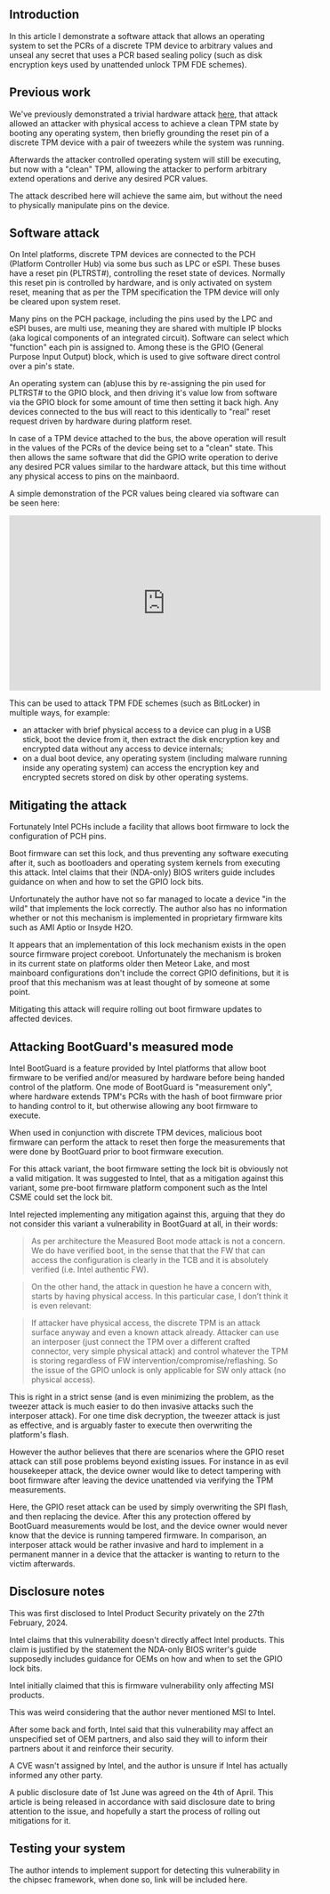 <!--GEN_META
GEN_TITLE=TPM GPIO fail: How bad OEM firmware ruins TPM security
GEN_DESCRIPTION=In this article I demonstrate a software only attack that allows an operating system to set the PCRs of a discrete TPM device to arbitrary values and unseal any secret that uses a PCR based sealing policy (such as disk encryption keys used by unattended unlock TPM FDE schemes).
GEN_KEYWORDS=tpm,reset,gpio,fde
GEN_AUTHOR=Mate Kukri
GEN_TIMESTAMP=2024-06-01 18:36
GEN_COPYRIGHT=Copyright (C) Mate Kukri, 2024
-->

## Introduction

In this article I demonstrate a software attack that allows an operating system
to set the PCRs of a discrete TPM device to arbitrary values and unseal any
secret that uses a PCR based sealing policy (such as disk encryption keys used by
unattended unlock TPM FDE schemes).

## Previous work

We've previously demonstrated a trivial hardware attack <a href="https://hacky.solutions/blog/2024/02/tpm-attack">here</a>, that attack allowed an attacker with physical access to achieve
a clean TPM state by booting any operating system, then briefly grounding the reset pin
of a discrete TPM device with a pair of tweezers while the system was running.

Afterwards the attacker controlled operating system will still be executing, but now with
a "clean" TPM, allowing the attacker to perform arbitrary extend operations and derive
any desired PCR values.

The attack described here will achieve the same aim, but without the need to physically
manipulate pins on the device.

## Software attack

On Intel platforms, discrete TPM devices are connected to the PCH (Platform Controller Hub)
via some bus such as LPC or eSPI. These buses have a reset pin (PLTRST#), controlling the reset
state of devices. Normally this reset pin is controlled by hardware, and is only activated
on system reset, meaning that as per the TPM specification the TPM device will only be cleared
upon system reset.

Many pins on the PCH package, including the pins used by the LPC and eSPI buses, are multi use,
meaning they are shared with multiple IP blocks (aka logical components of an integrated circuit).
Software can select which "function" each pin is assigned to.
Among these is the GPIO (General Purpose Input Output) block, which is used to give software direct
control over a pin's state.

An operating system can (ab)use this by re-assigning the pin used for PLTRST# to the GPIO block,
and then driving it's value low from software via the GPIO block for some amount of time then
setting it back high. Any devices connected to the bus will react to this identically to "real"
reset request driven by hardware during platform reset.

In case of a TPM device attached to the bus, the above operation will result in the values of
the PCRs of the device being set to a "clean" state.
This then allows the same software that did the GPIO write operation to derive any desired
PCR values similar to the hardware attack, but this time without any physical access to pins on the
mainbaord.

A simple demonstration of the PCR values being cleared via software can be seen here:

<iframe width="560" height="315" src="https://www.youtube.com/embed/ayDFTBeiqZA?si=Sq06T_6oxUky1wab" title="YouTube video player" frameborder="0" allow="accelerometer; autoplay; clipboard-write; encrypted-media; gyroscope; picture-in-picture; web-share" referrerpolicy="strict-origin-when-cross-origin" allowfullscreen></iframe>

This can be used to attack TPM FDE schemes (such as BitLocker) in multiple ways, for example:

- an attacker with brief physical access to a device can plug in a USB stick, boot the device from
  it, then extract the disk encryption key and encrypted data without any access to device internals;
- on a dual boot device, any operating system (including malware running inside any operating system)
  can access the encryption key and encrypted secrets stored on disk by other operating systems.

## Mitigating the attack

Fortunately Intel PCHs include a facility that allows boot firmware to lock the configuration of
PCH pins.

Boot firmware can set this lock, and thus preventing any software executing after it, such as
bootloaders and operating system kernels from executing this attack.
Intel claims that their (NDA-only) BIOS writers guide includes guidance on when and how to set
the GPIO lock bits.

Unfortunately the author have not so far managed to locate a device "in the wild" that implements
the lock correctly. The author also has no information whether or not this mechanism is implemented
in proprietary firmware kits such as AMI Aptio or Insyde H2O.

It appears that an implementation of this lock mechanism exists in the open source firmware project coreboot.
Unfortunately the mechanism is broken in its current state on platforms older then Meteor Lake, and most mainboard configurations don't include the correct GPIO definitions, but it is proof that this mechanism was at
least thought of by someone at some point.

Mitigating this attack will require rolling out boot firmware updates to affected devices.

## Attacking BootGuard's measured mode

Intel BootGuard is a feature provided by Intel platforms that allow boot firmware to be verified
and/or measured by hardware before being handed control of the platform.
One mode of BootGuard is "measurement only", where hardware extends TPM's PCRs with the hash of
boot firmware prior to handing control to it, but otherwise allowing any boot firmware to execute.

When used in conjunction with discrete TPM devices, malicious boot firmware can perform
the attack to reset then forge the measurements that were done by BootGuard prior to boot
firmware execution.

For this attack variant, the boot firmware setting the lock bit is obviously not a valid mitigation.
It was suggested to Intel, that as a mitigation against this variant, some pre-boot firmware platform
component such as the Intel CSME could set the lock bit.

Intel rejected implementing any mitigation against this, arguing that they do not consider this variant a vulnerability in
BootGuard at all, in their words:

> As per architecture the Measured Boot mode attack is not a concern. We do have verified boot, in the sense that that the FW that can access the configuration is clearly in the TCB and it is absolutely verified (i.e. Intel authentic FW).

> On the other hand, the attack in question he have a concern with, starts by having physical access. In this particular case, I don’t think it is even relevant:

> If attacker have physical access, the discrete TPM is an attack surface anyway and even a known attack already. Attacker can use an interposer (just connect the TPM over a different crafted connector, very simple physical attack) and control whatever the TPM is storing regardless of FW intervention/compromise/reflashing. So the issue of the GPIO unlock is only applicable for SW only attack (no physical access).

This is right in a strict sense (and is even minimizing the problem, as the tweezer attack is
much easier to do then invasive attacks such the interposer attack).
For one time disk decryption, the tweezer attack is just as effective, and is arguably faster
to execute then overwriting the platform's flash.

However the author believes that there are scenarios where the GPIO reset attack can still pose problems beyond
existing issues. For instance in as evil housekeeper attack, the device owner would like to detect tampering with boot firmware after leaving the device unattended via verifying the TPM measurements.

Here, the GPIO reset attack can be used by simply overwriting the SPI flash, and then replacing the device.
After this any protection offered by BootGuard measurements would be lost, and the device owner would never know that
the device is running tampered firmware.
In comparison, an interposer attack would be rather invasive and hard to implement in a permanent manner in a device
that the attacker is wanting to return to the victim afterwards.

## Disclosure notes

This was first disclosed to Intel Product Security privately on the 27th February, 2024.

Intel claims that this vulnerability doesn't directly affect Intel products.
This claim is justified by the statement the NDA-only BIOS writer's guide supposedly
includes guidance for OEMs on how and when to set the GPIO lock bits.

Intel initially claimed that this is firmware vulnerability only affecting MSI products.

This was weird considering that the author never mentioned MSI to Intel.

After some back and forth, Intel said that this vulnerability may affect an
unspecified set of OEM partners, and also said they will to inform their
partners about it and reinforce their security.

A CVE wasn't assigned by Intel, and the author is unsure if Intel has actually
informed any other party.

A public disclosure date of 1st June was agreed on the 4th of April. This article is being
released in accordance with said disclosure date to bring attention to the issue,
and hopefully a start the process of rolling out mitigations for it.

## Testing your system

The author intends to implement support for detecting this vulnerability in the chipsec framework,
when done so, link will be included here.
